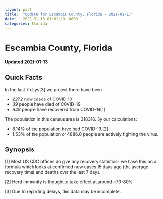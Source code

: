 ```yaml
---
layout: post
title:  "Update for Escambia County, Florida - 2021-01-13"
date:   2021-01-13 01:01:29 -0600
categories: Florida
---
```


# Escambia County, Florida
#### Updated 2021-01-13

## Quick Facts

In the last 7 days[3] we project there have been
- *2272* new cases of COVID-19
- *39* people have died of COVID-19
- *648* people have recovered from COVID-19[1]

The population in this census area is 318316. By our calculations:
- 8.14% of the population have had COVID-19.[2]
- 1.53% of the population or 4886.0 people are actively fighting the virus.

## Synopsis




[1] Most US CDC offices do give any recovery statistics- we base this on a formula which looks at confirmed new cases
15 days ago (the average recovery time) and deaths over the last 7 days.

[2] Herd Immunity is thought to take effect at around ~70-80%

[3] Due to reporting delays, this data may be incomplete.
 
    